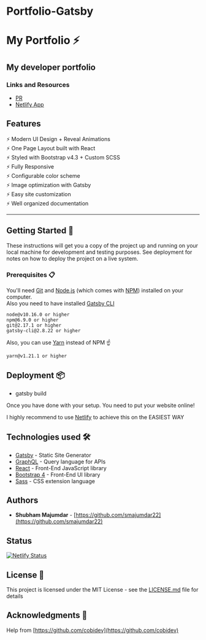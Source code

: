 # Portfolio-Gatsby

# My Portfolio ⚡️

## My developer portfolio

### Links and Resources
* [PR](https://github.com/smajumdar22/Portfolio-Gatsby/pull/1)
* [Netlify App](https://shubhamportfoliogatsby.netlify.app)

## Features

⚡️ Modern UI Design + Reveal Animations\
⚡️ One Page Layout built with React\
⚡️ Styled with Bootstrap v4.3 + Custom SCSS\
⚡️ Fully Responsive\
⚡️ Configurable color scheme\
⚡️ Image optimization with Gatsby\
⚡️ Easy site customization\
⚡️ Well organized documentation

---

## Getting Started 🚀

These instructions will get you a copy of the project up and running on your local machine for development and testing purposes. See deployment for notes on how to deploy the project on a live system.

### Prerequisites 📋

You'll need [Git](https://git-scm.com) and [Node.js](https://nodejs.org/en/download/) (which comes with [NPM](http://npmjs.com)) installed on your computer.\
Also you need to have installed [Gatsby CLI](https://www.gatsbyjs.org/docs/quick-start/)

```
node@v10.16.0 or higher
npm@6.9.0 or higher
git@2.17.1 or higher
gatsby-cli@2.8.22 or higher
```

Also, you can use [Yarn](https://yarnpkg.com/) instead of NPM ☝️

```
yarn@v1.21.1 or higher
```

## Deployment 📦

* gatsby build

Once you have done with your setup. You need to put your website online!

I highly recommend to use [Netlify](https://netlify.com) to achieve this on the EASIEST WAY

## Technologies used 🛠️

- [Gatsby](https://www.gatsbyjs.org/) - Static Site Generator
- [GraphQL](https://graphql.org/) - Query language for APIs
- [React](https://es.reactjs.org/) - Front-End JavaScript library
- [Bootstrap 4](https://getbootstrap.com/docs/4.3/getting-started/introduction/) - Front-End UI library
- [Sass](https://sass-lang.com/documentation) - CSS extension language

## Authors

- **Shubham Majumdar** - [https://github.com/smajumdar22](https://github.com/smajumdar22)

## Status

[![Netlify Status](https://shubhamportfoliogatsby.netlify.app)](https://shubhamportfoliogatsby.netlify.app)

## License 📄

This project is licensed under the MIT License - see the [LICENSE.md](LICENSE.md) file for details

## Acknowledgments 🎁

Help from [https://github.com/cobidev](https://github.com/cobidev)
